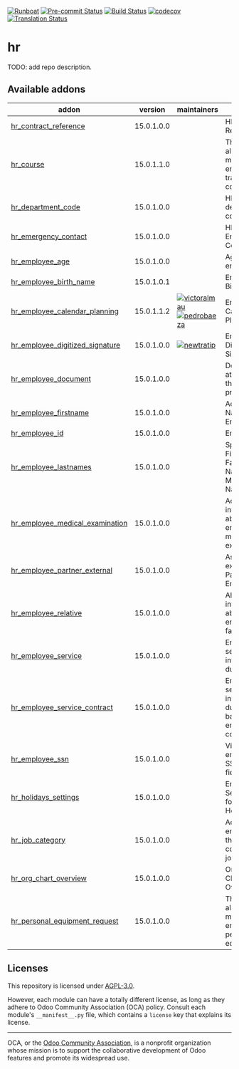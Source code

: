 
[![Runboat](https://img.shields.io/badge/runboat-Try%20me-875A7B.png)](https://runboat.odoo-community.org/builds?repo=OCA/hr&target_branch=15.0)
[![Pre-commit Status](https://github.com/OCA/hr/actions/workflows/pre-commit.yml/badge.svg?branch=15.0)](https://github.com/OCA/hr/actions/workflows/pre-commit.yml?query=branch%3A15.0)
[![Build Status](https://github.com/OCA/hr/actions/workflows/test.yml/badge.svg?branch=15.0)](https://github.com/OCA/hr/actions/workflows/test.yml?query=branch%3A15.0)
[![codecov](https://codecov.io/gh/OCA/hr/branch/15.0/graph/badge.svg)](https://codecov.io/gh/OCA/hr)
[![Translation Status](https://translation.odoo-community.org/widgets/hr-15-0/-/svg-badge.svg)](https://translation.odoo-community.org/engage/hr-15-0/?utm_source=widget)

<!-- /!\ do not modify above this line -->

# hr

TODO: add repo description.

<!-- /!\ do not modify below this line -->

<!-- prettier-ignore-start -->

[//]: # (addons)

Available addons
----------------
addon | version | maintainers | summary
--- | --- | --- | ---
[hr_contract_reference](hr_contract_reference/) | 15.0.1.0.0 |  | HR Contract Reference
[hr_course](hr_course/) | 15.0.1.1.0 |  | This module allows your to manage employee's training courses
[hr_department_code](hr_department_code/) | 15.0.1.0.0 |  | HR department code
[hr_emergency_contact](hr_emergency_contact/) | 15.0.1.0.0 |  | HR Emergency Contact
[hr_employee_age](hr_employee_age/) | 15.0.1.0.0 |  | Age field for employee
[hr_employee_birth_name](hr_employee_birth_name/) | 15.0.1.0.1 |  | Employee Birth Name
[hr_employee_calendar_planning](hr_employee_calendar_planning/) | 15.0.1.1.2 | [![victoralmau](https://github.com/victoralmau.png?size=30px)](https://github.com/victoralmau) [![pedrobaeza](https://github.com/pedrobaeza.png?size=30px)](https://github.com/pedrobaeza) | Employee Calendar Planning
[hr_employee_digitized_signature](hr_employee_digitized_signature/) | 15.0.1.0.0 | [![newtratip](https://github.com/newtratip.png?size=30px)](https://github.com/newtratip) | Employee Digitized Signature
[hr_employee_document](hr_employee_document/) | 15.0.1.0.0 |  | Documents attached to the employee profile
[hr_employee_firstname](hr_employee_firstname/) | 15.0.1.0.0 |  | Adds First Name to Employee
[hr_employee_id](hr_employee_id/) | 15.0.1.0.0 |  | Employee ID
[hr_employee_lastnames](hr_employee_lastnames/) | 15.0.1.0.0 |  | Split Name in First Name, Father's Last Name and Mother's Last Name
[hr_employee_medical_examination](hr_employee_medical_examination/) | 15.0.1.0.0 |  | Adds information about employee's medical examinations
[hr_employee_partner_external](hr_employee_partner_external/) | 15.0.1.0.0 |  | Associate an external Partner to Employee
[hr_employee_relative](hr_employee_relative/) | 15.0.1.0.0 |  | Allows storing information about employee's family
[hr_employee_service](hr_employee_service/) | 15.0.1.0.0 |  | Employee service information & duration
[hr_employee_service_contract](hr_employee_service_contract/) | 15.0.1.0.0 |  | Employee service information & duration based on employee's contracts
[hr_employee_ssn](hr_employee_ssn/) | 15.0.1.0.0 |  | View/edit employee's SSN & SIN fields
[hr_holidays_settings](hr_holidays_settings/) | 15.0.1.0.0 |  | Enables Settings Form for HR Holidays.
[hr_job_category](hr_job_category/) | 15.0.1.0.0 |  | Adds tags to employee through contract and job position
[hr_org_chart_overview](hr_org_chart_overview/) | 15.0.1.0.0 |  | Organizational Chart Overview
[hr_personal_equipment_request](hr_personal_equipment_request/) | 15.0.1.0.0 |  | This addon allows to manage employee personal equipment

[//]: # (end addons)

<!-- prettier-ignore-end -->

## Licenses

This repository is licensed under [AGPL-3.0](LICENSE).

However, each module can have a totally different license, as long as they adhere to Odoo Community Association (OCA)
policy. Consult each module's `__manifest__.py` file, which contains a `license` key
that explains its license.

----
OCA, or the [Odoo Community Association](http://odoo-community.org/), is a nonprofit
organization whose mission is to support the collaborative development of Odoo features
and promote its widespread use.

